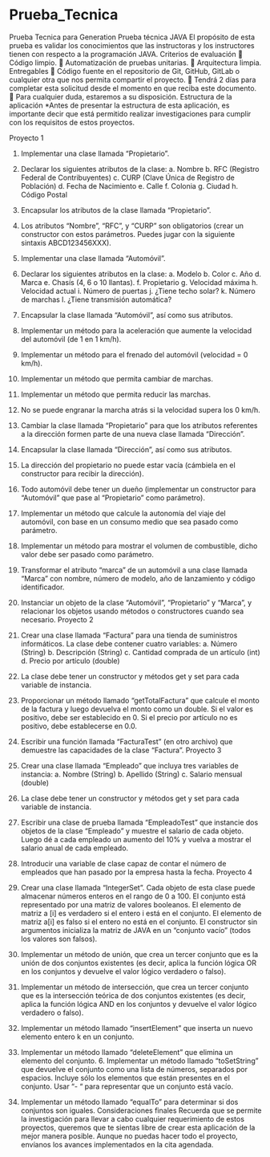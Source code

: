 # Prueba_Tecnica
Prueba Tecnica para Generation
Prueba técnica JAVA 
El propósito de esta prueba es validar los conocimientos que las instructoras y los instructores tienen con respecto a la programación JAVA. 
Criterios de evaluación 
 Código limpio. 
 Automatización de pruebas unitarias. 
 Arquitectura limpia. 
Entregables 
 Código fuente en el repositorio de Git, GitHub, GitLab o cualquier otra que nos permita compartir el proyecto. 
 Tendrá 2 días para completar esta solicitud desde el momento en que reciba este documento.  Para cualquier duda, estaremos a su disposición. 
Estructura de la aplicación 
*Antes de presentar la estructura de esta aplicación, es importante decir que está permitido realizar investigaciones para cumplir con los requisitos de estos proyectos.

Proyecto 1 
1. Implementar una clase llamada “Propietario”. 
2. Declarar los siguientes atributos de la clase: 
a. Nombre 
b. RFC (Registro Federal de Contribuyentes) 
c. CURP (Clave Única de Registro de Población) 
d. Fecha de Nacimiento 
e. Calle 
f. Colonia 
g. Ciudad 
h. Código Postal 
3. Encapsular los atributos de la clase llamada “Propietario”. 
4. Los atributos “Nombre”, “RFC”, y “CURP” son obligatorios (crear un constructor con estos parámetros. Puedes jugar con la siguiente sintaxis ABCD123456XXX). 
5. Implementar una clase llamada “Automóvil”. 
6. Declarar los siguientes atributos en la clase: 
a. Modelo 
b. Color 
c. Año 
d. Marca 
e. Chasís (4, 6 o 10 llantas). 
f. Propietario 
g. Velocidad máxima 
h. Velocidad actual 
i. Número de puertas 
j. ¿Tiene techo solar? 
k. Número de marchas 
l. ¿Tiene transmisión automática? 
7. Encapsular la clase llamada “Automóvil”, así como sus atributos. 
8. Implementar un método para la aceleración que aumente la velocidad del automóvil (de 1 en 1 km/h). 
9. Implementar un método para el frenado del automóvil (velocidad = 0 km/h).

10. Implementar un método que permita cambiar de marchas. 
11. Implementar un método que permita reducir las marchas. 
12. No se puede engranar la marcha atrás si la velocidad supera los 0 km/h. 
13. Cambiar la clase llamada “Propietario” para que los atributos referentes a la dirección formen parte de una nueva clase llamada “Dirección”. 
14. Encapsular la clase llamada “Dirección”, así como sus atributos. 
15. La dirección del propietario no puede estar vacía (cámbiela en el constructor para recibir la dirección). 
16. Todo automóvil debe tener un dueño (implementar un constructor para “Automóvil” que pase al “Propietario” como parámetro). 
17. Implementar un método que calcule la autonomía del viaje del automóvil, con base en un consumo medio que sea pasado como parámetro. 
18. Implementar un método para mostrar el volumen de combustible, dicho valor debe ser pasado como parámetro. 
19. Transformar el atributo “marca” de un automóvil a una clase llamada “Marca” con nombre, número de modelo, año de lanzamiento y código identificador. 
20. Instanciar un objeto de la clase “Automóvil”, “Propietario” y “Marca”, y relacionar los objetos usando métodos o constructores cuando sea necesario. 
Proyecto 2 
1. Crear una clase llamada “Factura” para una tienda de suministros informáticos. La clase debe contener cuatro variables: 
a. Número (String) 
b. Descripción (String) 
c. Cantidad comprada de un artículo (int) 
d. Precio por artículo (double) 
2. La clase debe tener un constructor y métodos get y set para cada variable de instancia.

3. Proporcionar un método llamado “getTotalFactura” que calcule el monto de la factura y luego devuelva el monto como un double. Si el valor es positivo, debe ser establecido en 0. Si el precio por artículo no es positivo, debe establecerse en 0.0. 
4. Escribir una función llamada “FacturaTest” (en otro archivo) que demuestre las capacidades de la clase “Factura”. 
Proyecto 3 
1. Crear una clase llamada “Empleado” que incluya tres variables de instancia: 
a. Nombre (String) 
b. Apellido (String) 
c. Salario mensual (double) 
2. La clase debe tener un constructor y métodos get y set para cada variable de instancia. 
3. Escribir una clase de prueba llamada “EmpleadoTest” que instancie dos objetos de la clase “Empleado” y muestre el salario de cada objeto. Luego dé a cada empleado un aumento del 10% y vuelva a mostrar el salario anual de cada empleado. 
4. Introducir una variable de clase capaz de contar el número de empleados que han pasado por la empresa hasta la fecha. 
Proyecto 4 
1. Crear una clase llamada “IntegerSet”. Cada objeto de esta clase puede almacenar números enteros en el rango de 0 a 100. El conjunto está representado por una matriz de valores booleanos. El elemento de matriz a [i] es verdadero si el entero i está en el conjunto. El elemento de matriz a[i] es falso si el entero no está en el conjunto. El constructor sin argumentos inicializa la matriz de JAVA en un “conjunto vacío” (todos los valores son falsos). 
2. Implementar un método de unión, que crea un tercer conjunto que es la unión de dos conjuntos existentes (es decir, aplica la función lógica OR en los conjuntos y devuelve el valor lógico verdadero o falso).

3. Implementar un método de intersección, que crea un tercer conjunto que es la intersección teórica de dos conjuntos existentes (es decir, aplica la función lógica AND en los conjuntos y devuelve el valor lógico verdadero o falso). 
4. Implementar un método llamado “insertElement” que inserta un nuevo elemento entero k en un conjunto. 
5. Implementar un método llamado “deleteElement” que elimina un elemento del conjunto. 6. Implementar un método llamado “toSetString” que devuelve el conjunto como una lista de números, separados por espacios. Incluye sólo los elementos que están presentes en el conjunto. Usar “- “ para representar que un conjunto está vacío. 
7. Implementar un método llamado “equalTo” para determinar si dos conjuntos son iguales. Consideraciones finales 
Recuerda que se permite la investigación para llevar a cabo cualquier requerimiento de estos proyectos, queremos que te sientas libre de crear esta aplicación de la mejor manera posible. Aunque no puedas hacer todo el proyecto, envíanos los avances implementados en la cita agendada. 
